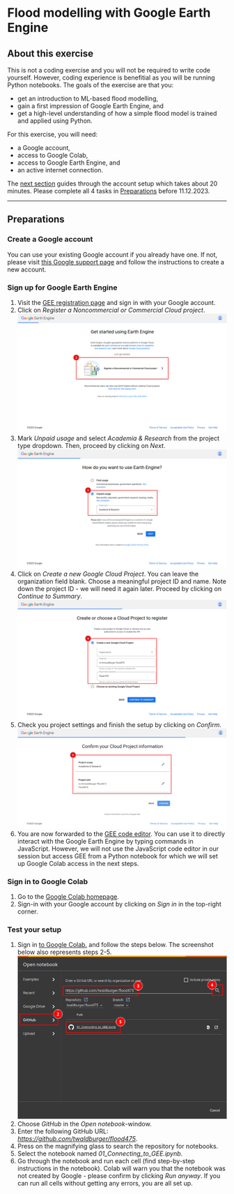 # Flood modelling with Google Earth Engine

## About this exercise
This is not a coding exercise and you will not be required to write code yourself. However, coding experience is benefitial as you will be running Python notebooks. The goals of the exercise are that you:
- get an introduction to ML-based flood modelling, 
- gain a first impression of Google Earth Engine, and
- get a high-level understanding of how a simple flood model is trained and applied using Python.

For this exercise, you  will need:
- a Google account,
- access to Google Colab,
- access to Google Earth Engine, and
- an active internet connection.

The [next section](#Preparations) guides through the account setup which takes about 20 minutes. Please complete all 4 tasks in [Preparations](#Preparations) before 11.12.2023.

---

## Preparations 

### Create a Google account
You can use your existing Google account if you already have one. If not, please visit [this Google support page](https://support.google.com/accounts/answer/27441?hl=en) and follow the instructions to create a new  account.

### Sign up for Google Earth Engine
1. Visit the [GEE registration page](https://code.earthengine.google.com/register) and sign in with your Google account.
2. Click on _Register a Noncommercial or Commercial Cloud project_.  
![Google Earth Engine registration process - step 1](img/ee_registration_1.png)
3. Mark _Unpaid usage_ and select _Academia & Research_ from the project type dropdown. Then, proceed by clicking on _Next_.  
![Google Earth Engine registration process - step 2](img/ee_registration_2.png)
4. Click on _Create a new Google Cloud Project_. You can leave the organization field blank. Choose a meaningful project ID and name. Note down the project ID - we will need it again later. Proceed by clicking on _Continue to Summary_.  
![Google Earth Engine registration process - step 3](img/ee_registration_3.png)
5. Check you project settings and finish the setup by clicking on _Confirm_.
![Google Earth Engine registration process - step 4](img/ee_registration_4.png)
6. You are now forwarded to the [GEE code editor](https://code.earthengine.google.com/). You can use it to directly interact with the Google Earth Engine by typing commands in JavaScript. However, we will not use the JavaScript code editor in our session but access GEE from a Python notebook for which we will set up Google Colab access in the next steps.

### Sign in to Google Colab
1. Go to the [Google Colab homepage](https://colab.research.google.com/).
2. Sign-in with your Google account by clicking on _Sign in_ in the top-right corner.

### Test your setup
1. Sign in [to Google Colab.](https://colab.research.google.com/) and follow the steps below. The screenshot below also represents steps 2-5.  
![How to open a notebook from GitHub in Google Colab](img/colab_open_from_github.png)
2. Choose _GitHub_ in the _Open notebook_-window.
3. Enter the following GitHub URL: _https://github.com/twaldburger/flood475_.
4. Press on the magnifying glass to search the repository for notebooks.
5. Select the notebook named _01_Connecting_to_GEE.ipynb_.  
6. Go through the notebook and run each cell (find step-by-step instructions in the notebook). Colab will warn you that the notebook was not created by Google - please confirm by clicking _Run anyway_. If you can run all cells without getting any errors, you are all set up. 